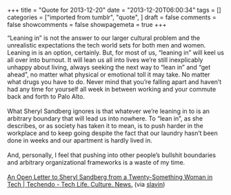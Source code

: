 +++
title = "Quote for 2013-12-20"
date = "2013-12-20T06:00:34"
tags = []
categories = ["imported from tumblr", "quote", ]
draft = false
comments = false
showcomments = false
showpagemeta = true
+++

“Leaning in” is not the answer to our larger cultural problem and the unrealistic expectations the tech world sets for both men and women. Leaning in is an option, certainly. But, for most of us, “leaning in” will keel us all over into burnout. It will lean us all into lives we’re still inexplicably unhappy about living, always seeking the next way to “lean in” and “get ahead”, no matter what physical or emotional toll it may take. No matter what drugs you have to do. Never mind that you’re falling apart and haven’t had any time for yourself all week in between working and your commute back and forth to Palo Alto.<br/><br/>What Sheryl Sandberg ignores is that whatever we’re leaning in to is an arbitrary boundary that will lead us into nowhere. To “lean in”, as she describes, or as society has taken it to mean, is to push harder in the workplace and to keep going despite the fact that our laundry hasn’t been done in weeks and our apartment is hardly lived in.<br/><br/>And, personally, I feel that pushing into other people’s bullshit boundaries and arbitrary organizational frameworks is a waste of my time.<br /><br /><a href="http://www.techendo.co/posts/an-open-letter-to-sheryl-sandberg-from-a-twenty-something-woman-in-tech" target="_blank">An Open Letter to Sheryl Sandberg from a Twenty-Something Woman in Tech | Techendo - Tech Life. Culture. News.</a> (via <a class="tumblr_blog" href="http://slavin.tumblr.com/" target="_blank">slavin</a>)
